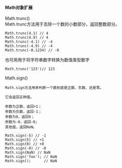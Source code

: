 <h4>Math对象扩展</h4>

Math.trunc()<br>
Math.trunc方法用于去除一个数的小数部分，返回整数部分。

    Math.trunc(4.1) // 4
    Math.trunc(4.9) // 4
    Math.trunc(-4.1) // -4
    Math.trunc(-4.9) // -4
    Math.trunc(-0.1234) // -0
    
也可用用于将字符串数字转换为数值类型数字

    Math.trunc('123')// 123
    
Math.sign()<br>

    Math.sign方法用来判断一个数到底是正数、负数、还是零。
    
    它会返回五种值。
    
    参数为正数，返回+1；
    参数为负数，返回-1；
    参数为0，返回0；
    参数为-0，返回-0;
    其他值，返回NaN。
    
    Math.sign(-5) // -1
    Math.sign(5) // +1
    Math.sign(0) // +0
    Math.sign(-0) // -0
    Math.sign(NaN) // NaN
    Math.sign('foo'); // NaN
    Math.sign();      // NaN
